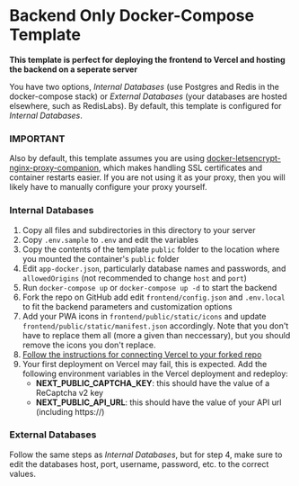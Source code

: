 # Backend Only Docker-Compose Template

**This template is perfect for deploying the frontend to Vercel and hosting the backend on a seperate server**

You have two options, *Internal Databases* (use Postgres and Redis in the docker-compose stack) or *External Databases* (your databases are hosted elsewhere, such as RedisLabs). By default, this template is configured for *Internal Databases*.

### IMPORTANT
Also by default, this template assumes you are using [docker-letsencrypt-nginx-proxy-companion](https://github.com/nginx-proxy/docker-letsencrypt-nginx-proxy-companion), which makes handling SSL certificates and container restarts easier. If you are not using it as your proxy, then you will likely have to manually configure your proxy yourself.

### Internal Databases
1. Copy all files and subdirectories in this directory to your server
2. Copy  `.env.sample` to `.env` and edit the variables
3. Copy the contents of the template `public` folder to the location where you mounted the container's  `public` folder
4. Edit `app-docker.json`, particularly database names and passwords, and `allowedOrigins` (not recommended to change `host` and `port`)
5. Run `docker-compose up` or `docker-compose up -d` to start the backend
6. Fork the repo on GitHub add edit `frontend/config.json` and `.env.local` to fit the backend parameters and customization options
7. Add your PWA icons in `frontend/public/static/icons` and update `frontend/public/static/manifest.json` accordingly. Note that you don't have to replace them all (more a given than neccessary), but you should remove the icons you don't replace.
8. [Follow the instructions for connecting Vercel to your forked repo](https://vercel.com/docs/v2/git-integrations/vercel-for-github#connecting-with-github)
9. Your first deployment on Vercel may fail, this is expected. Add the following environment variables in the Vercel deployment and redeploy:
   - <strong>NEXT_PUBLIC_CAPTCHA_KEY</strong>: this should have the value of a ReCaptcha v2 key
   - <strong>NEXT_PUBLIC_API_URL</strong>: this should have the value of your API url (including https://)

### External Databases
Follow the same steps as *Internal Databases*, but for step 4, make sure to edit the databases host, port, username, password, etc. to the correct values.
